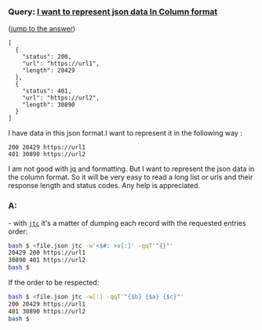 ### Query: [I want to represent json data In Column format](https://stackoverflow.com/questions/59896979/i-want-to-represent-json-data-in-column-format)
([jump to the answer]())

```
[
  {
    "status": 200,
    "url": "https://url1",
    "length": 20429
  },
  {
    "status": 401,
    "url": "https://url2",
    "length": 30890
  }
]
```

I have data in this json format.I want to represent it in the following way :
```
200 20429 https://url1
401 30890 https://url2
```
I am not good with jq and formatting. But I want to represent the json data in the column format. So it will be very easy to read a long list or urls and their response length and status codes. Any help is appreciated.

### A:
\- with [`jtc`](https://github.com/ldn-softdev/jtc) it's a matter of dumping each record with the requested entries order:
```bash
bash $ <file.json jtc -w'<$#: >v[:]' -qqT'"{}"'
20429 200 https://url1
30890 401 https://url2
bash $ 
```
If the order to be respected:
```bash
bash $ <file.json jtc -w[:] -qqT'"{$b} {$a} {$c}"'
200 20429 https://url1
401 30890 https://url2
bash $ 
```

